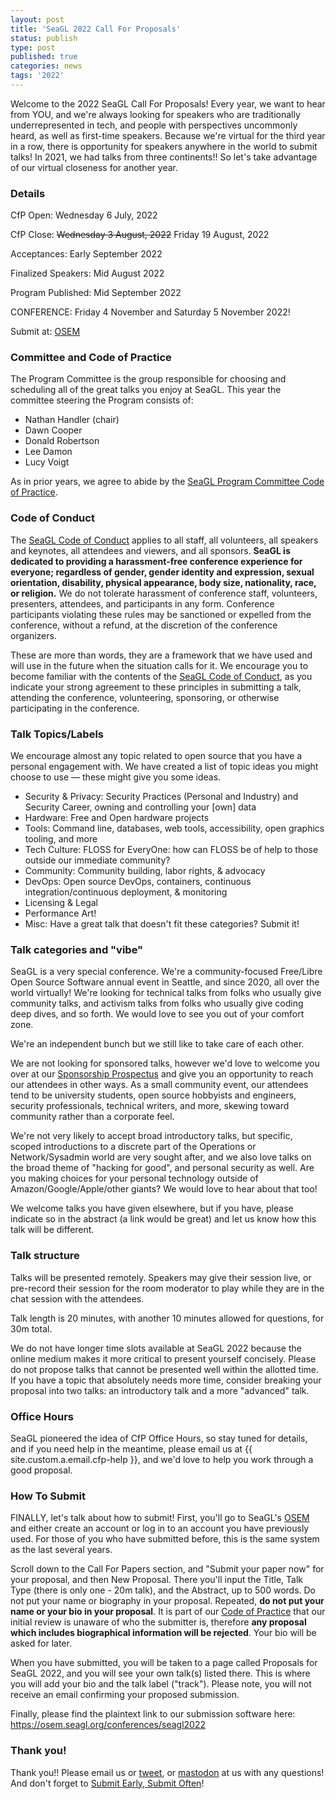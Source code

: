 ```yaml
---
layout: post
title: 'SeaGL 2022 Call For Proposals'
status: publish
type: post
published: true
categories: news
tags: '2022'
---
```


Welcome to the 2022 SeaGL Call For Proposals!  Every year, we want to hear from YOU, and we're always looking for speakers who are traditionally underrepresented in tech, and people with perspectives uncommonly heard, as well as first-time speakers.  Because we're virtual for the third year in a row, there is opportunity for speakers anywhere in the world to submit talks!  In 2021, we had talks from three continents!!  So let's take advantage of our virtual closeness for another year.

### Details
CfP Open: Wednesday 6 July, 2022

CfP Close: ~~Wednesday 3 August, 2022~~ Friday 19 August, 2022

Acceptances: Early September 2022

Finalized Speakers: Mid August 2022

Program Published: Mid September 2022

CONFERENCE: Friday 4 November and Saturday 5 November 2022!

Submit at: [OSEM][submit]

### Committee and Code of Practice
The Program Committee is the group responsible for choosing and scheduling all of the great talks you enjoy at SeaGL. This year the committee steering the Program consists of:

* Nathan Handler (chair)
* Dawn Cooper
* Donald Robertson
* Lee Damon
* Lucy Voigt

As in prior years, we agree to abide by the [SeaGL Program Committee Code of Practice](https://seagl.org/code_of_practice.html).

### Code of Conduct
The [SeaGL Code of Conduct](http://seagl.org/code_of_conduct.html) applies to all staff, all volunteers, all speakers and keynotes, all attendees and viewers, and all sponsors.  **SeaGL is dedicated to providing a harassment-free conference experience for everyone; regardless of gender, gender identity and expression, sexual orientation, disability, physical appearance, body size, nationality, race, or religion.**  We do not tolerate harassment of conference staff, volunteers, presenters, attendees, and participants in any form.  Conference participants violating these rules may be sanctioned or expelled from the conference, without a refund, at the discretion of the conference organizers.

These are more than words, they are a framework that we have used and will use in the future when the situation calls for it.  We encourage you to become familiar with the contents of the [SeaGL Code of Conduct](http://seagl.org/code_of_conduct.html), as you indicate your strong agreement to these principles in submitting a talk, attending the conference, volunteering, sponsoring, or otherwise participating in the conference.

### Talk Topics/Labels
We encourage almost any topic related to open source that you have a personal engagement with. We have created a list of topic ideas you might choose to use — these might give you some ideas.

- Security & Privacy: Security Practices (Personal and Industry) and Security Career, owning and controlling your [own] data
- Hardware: Free and Open hardware projects
- Tools: Command line, databases, web tools, accessibility, open graphics tooling, and more
- Tech Culture: FLOSS for EveryOne: how can FLOSS be of help to those outside our immediate community?
- Community: Community building, labor rights, & advocacy
- DevOps: Open source DevOps, containers, continuous integration/continuous deployment, & monitoring
- Licensing & Legal
- Performance Art!
- Misc: Have a great talk that doesn't fit these categories? Submit it!

### Talk categories and "vibe"
SeaGL is a very special conference.  We're a community-focused Free/Libre Open Source Software annual event in Seattle, and since 2020, all over the world virtually!  We're looking for technical talks from folks who usually give community talks, and activism talks from folks who usually give coding deep dives, and so forth. We would love to see you out of your comfort zone.

We're an independent bunch but we still like to take care of each other.

We are not looking for sponsored talks, however we'd love to welcome you over at our [Sponsorship Prospectus](http://seagl.org/sponsors/2022.html) and give you an opportunity to reach our attendees in other ways.  As a small community event, our attendees tend to be university students, open source hobbyists and engineers, security professionals, technical writers, and more, skewing toward community rather than a corporate feel.

We're not very likely to accept broad introductory talks, but specific, scoped introductions to a discrete part of the Operations or Network/Sysadmin world are very sought after, and we also love talks on the broad theme of "hacking for good", and personal security as well.  Are you making choices for your personal technology outside of Amazon/Google/Apple/other giants?  We would love to hear about that too!

We welcome talks you have given elsewhere, but if you have, please indicate so in the abstract (a link would be great) and let us know how this talk will be different.

### Talk structure
Talks will be presented remotely. Speakers may give their session live, or pre-record their session for the room moderator to play while they are in the chat session with the attendees.

Talk length is 20 minutes, with another 10 minutes allowed for questions, for 30m total.

We do not have longer time slots available at SeaGL 2022 because the online medium makes it more critical to present yourself concisely. Please do not propose talks that cannot be presented well within the allotted time. If you have a topic that absolutely needs more time, consider breaking your proposal into two talks: an introductory talk and a more "advanced" talk.


### Office Hours
SeaGL pioneered the idea of CfP Office Hours, so stay tuned for details, and if you need help in the meantime, please email us at {{ site.custom.a.email.cfp-help }}, and we'd love to help you work through a good proposal.

### How To Submit
FINALLY, let's talk about how to submit!  First, you'll go to SeaGL's [OSEM][submit] and either create an account or log in to an account you have previously used.  For those of you who have submitted before, this is the same system as the last several years.

Scroll down to the Call For Papers section, and "Submit your paper now" for your proposal, and then New Proposal.  There you'll input the Title, Talk Type (there is only one - 20m talk), and the Abstract, up to 500 words.  Do not put your name or biography in your proposal.  Repeated, **do not put your name or your bio in your proposal**.  It is part of our [Code of Practice](https://seagl.org/code_of_practice.html) that our initial review is unaware of who the submitter is, therefore **any proposal which includes biographical information will be rejected**.  Your bio will be asked for later.

When you have submitted, you will be taken to a page called Proposals for SeaGL 2022, and you will see your own talk(s) listed there.  This is where you will add your bio and the talk label ("track").  Please note, you will not receive an email confirming your proposed submission.

Finally, please find the plaintext link to our submission software here: https://osem.seagl.org/conferences/seagl2022

### Thank you!
Thank you!!  Please email us or [tweet](https://twitter.com/seagl), or [mastodon](https://mastodon.social/@SeaGL) at us with any questions!  And don't forget to [Submit Early, Submit Often][submit]!


[submit]: https://osem.seagl.org/conferences/seagl2022#callforpapers
